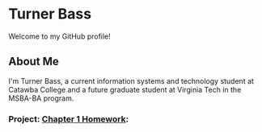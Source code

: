# Turner Bass

Welcome to my GitHub profile!

## About Me

I'm Turner Bass, a current information systems and technology student at Catawba College and a future graduate student at Virginia Tech in the MSBA-BA program. 


### Project: [Chapter 1 Homework](https://github.com/theturnerbass/Main-Page/blob/main/Chapter_1_HW.ipynb): 
